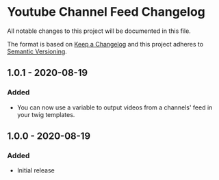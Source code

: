 # Youtube Channel Feed Changelog

All notable changes to this project will be documented in this file.

The format is based on [Keep a Changelog](http://keepachangelog.com/) and this project adheres to [Semantic Versioning](http://semver.org/).

## 1.0.1 - 2020-08-19
### Added
- You can now use a variable to output videos from a channels' feed in your twig templates.

## 1.0.0 - 2020-08-19
### Added
- Initial release